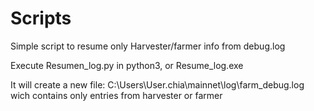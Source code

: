 # Scripts

Simple script to resume only Harvester/farmer info from debug.log



Execute Resumen_log.py in python3, or Resume_log.exe

It will create a new file: C:\Users\User\.chia\mainnet\log\farm_debug.log wich contains only entries from harvester or farmer
